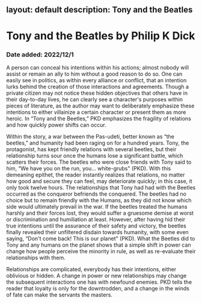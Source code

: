 layout: default
description: Tony and the Beatles
---
# Tony and the Beatles by Philip K Dick
### Date added: 2022/12/1
A person can conceal his intentions within his actions; almost nobody will assist or remain an ally to him without a good reason to do so. One can easily see in politics, as within every alliance or conflict, that an intention lurks behind the creation of those interactions and agreements. Though a private citizen may not notice these hidden objectives that others have in their day-to-day lives, he can clearly see a character's purposes within pieces of literature, as the author may want to deliberately emphasize these intentions to either villainize a certain character or present them as more heroic. In “Tony and the Beetles,” PKD emphasizes the fragility of relations and how quickly power shifts can occur.

Within the story, a war between the Pas-udeti, better known as “the beetles,” and humanity had been raging on for a hundred years. Tony, the protagonist, has kept friendly relations with several beetles, but their relationship turns sour once the humans lose a significant battle, which scatters their forces. The beetles who were close friends with Tony said to him, “We have you on the run, you… white-grubs" (PKD). With this demeaning epithet, the reader instantly realizes that relations, no matter how good and secure they can feel, may deteriorate quickly; in this case, it only took twelve hours. The relationships that Tony had had with the Beetles occurred as the conqueror befriends the conquered. The beetles had no choice but to remain friendly with the Humans, as they did not know which side would ultimately prevail in the war. If the beetles treated the humans harshly and their forces lost, they would suffer a gruesome demise at worst or discrimination and humiliation at least. However, after having hid their true intentions until the assurance of their safety and victory, the beetles finally revealed their unfiltered disdain towards humanity, with some even saying, “Don't come back! This is our planet" (PKD). What the Beetles did to Tony and any humans on the planet shows that a simple shift in power can change how people perceive the minority in rule, as well as re-evaluate their relationships with them. 

Relationships are complicated, everybody has their intentions, either oblivious or hidden. A change in power or new relationships may change the subsequent interactions one has with newfound enemies. PKD tells the reader that loyalty is only for the downtrodden, and a change in the winds of fate can make the servants the masters. 

